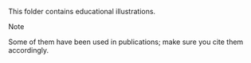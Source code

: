 This folder contains educational illustrations.

> [!NOTE]
> Some of them have been used in publications; make sure you cite them accordingly.

